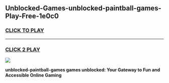 
## Unblocked-Games-unblocked-paintball-games-Play-Free-1e0c0
<h3>
<a href="https://premium76.site?title=unblocked-paintball-games&ref=09A">CLICK TO PLAY</a></h3>
<hr>

<h3>
<a href="https://premium76.site?title=unblocked-paintball-games&ref=09A">CLICK 2 PLAY</a>
  
</h3>

<a href="https://premium76.site?title=unblocked-paintball-games&ref=09A"><img src="https://clearcache.store/games.png"></a>


**unblocked-paintball-games games unblocked: Your Gateway to Fun and Accessible Online Gaming**
